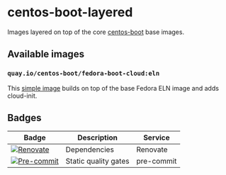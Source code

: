 # centos-boot-layered

Images layered on top of the core [centos-boot](https://github.com/CentOS/centos-boot) base images.

## Available images

### `quay.io/centos-boot/fedora-boot-cloud:eln`

This [simple image](fedora-boot-cloud/) builds on top of the base Fedora ELN image
and adds cloud-init.

## Badges

| Badge                   | Description          | Service      |
| ----------------------- | -------------------- | ------------ |
| [![Renovate][1]][2]     | Dependencies         | Renovate     |
| [![Pre-commit][3]][4]   | Static quality gates | pre-commit   |

[1]: https://img.shields.io/badge/renovate-enabled-brightgreen?logo=renovate
[2]: https://renovatebot.com
[3]: https://img.shields.io/badge/pre--commit-enabled-brightgreen?logo=pre-commit
[4]: https://pre-commit.com/
